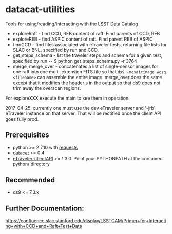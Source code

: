 # datacat-utilities
Tools for using/reading/interacting with the LSST Data Catalog

- exploreRaft - find CCD, REB content of raft. Find parents of CCD, REB
- exploreREB - find ASPIC content of raft. Find parent REB of ASPIC
- findCCD - find files associated with eTraveler tests, returning file lists for SLAC or BNL, specified by run and CCD.
- get_steps_schema - list the traveler steps and schema for a given test, specified by run
-- $ python get_steps_schema.py  -r 3764
- merge, merge\_over - concatenates a list of single-sensor images for one raft into one multi-extension FITS file so that `ds9 -mosaicimage wcsq <filename>` can assemble the entire image.  merge\_over does the same except that it modifies the header s in the output so that ds9 does not trim away the overscan regions.

For exploreXXX execute the main to see them in operation.

2017-04-25: currently one must use the dev eTraveler server and '-jrb' eTraveler instance on that server. That will be rectified once the client API goes fully prod.

## Prerequisites
- python >= 2.7.10 with [requests](http://docs.python-requests.org/en/master/)
- [datacat](https://gist.github.com/brianv0/c1ef2269e87060647fa3) >= 0.4
- [eTraveler-clientAPI](https://github.com/lsst-camera-dh/eTraveler-clientAPI) >= 1.3.0. Point your PYTHONPATH at the contained python/ directory

## Recommended
- ds9 <= 7.3.x

## Further Documentation:
https://confluence.slac.stanford.edu/display/LSSTCAM/Primer+for+Interacting+with+CCD+and+Raft+Test+Data
